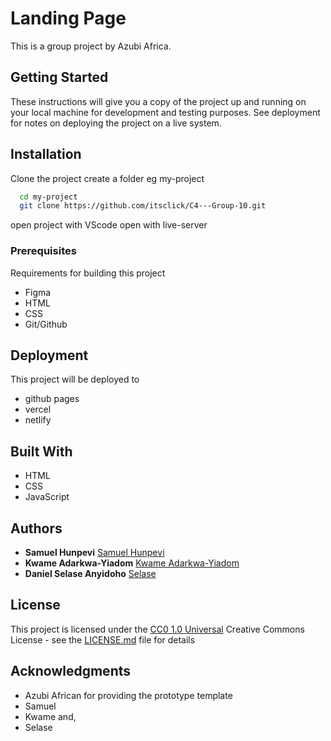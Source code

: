 # Landing Page

This is a group project by Azubi Africa.

## Getting Started

These instructions will give you a copy of the project up and running on
your local machine for development and testing purposes. See deployment
for notes on deploying the project on a live system.

## Installation

Clone the project
create a folder eg
my-project

```bash
  cd my-project
  git clone https://github.com/itsclick/C4---Group-10.git
```

open project with VScode
open with live-server

### Prerequisites

Requirements for building this project

- Figma
- HTML
- CSS
- Git/Github

## Deployment

This project will be deployed to

- github pages
- vercel
- netlify

## Built With

- HTML
- CSS
- JavaScript

## Authors

- **Samuel Hunpevi**
  [Samuel Hunpevi](https://github.com/itsclick)
- **Kwame Adarkwa-Yiadom**
  [Kwame Adarkwa-Yiadom](https://github.com/PurpleBooth)
- **Daniel Selase Anyidoho**
  [Selase](https://github.com/dsa30)

## License

This project is licensed under the [CC0 1.0 Universal](LICENSE.md)
Creative Commons License - see the [LICENSE.md](LICENSE.md) file for
details

## Acknowledgments

- Azubi African for providing the prototype template
- Samuel
- Kwame and,
- Selase
